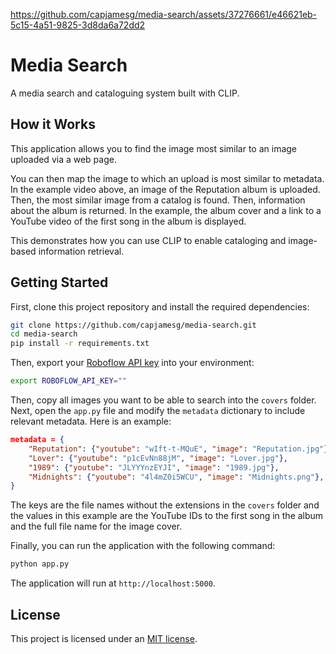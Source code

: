 https://github.com/capjamesg/media-search/assets/37276661/e46621eb-5c15-4a51-9825-3d8da6a72dd2

# Media Search

A media search and cataloguing system built with CLIP.

## How it Works

This application allows you to find the image most similar to an image uploaded via a web page.

You can then map the image to which an upload is most similar to metadata. In the example video above, an image of the Reputation album is uploaded. Then, the most similar image from a catalog is found. Then, information about the album is returned. In the example, the album cover and a link to a YouTube video of the first song in the album is displayed.

This demonstrates how you can use CLIP to enable cataloging and image-based information retrieval.

## Getting Started

First, clone this project repository and install the required dependencies:

```bash
git clone https://github.com/capjamesg/media-search.git
cd media-search
pip install -r requirements.txt
```

Then, export your [Roboflow API key](https://docs.roboflow.com/api-reference/authentication#retrieve-an-api-key) into your environment:

```bash
export ROBOFLOW_API_KEY=""
```

Then, copy all images you want to be able to search into the `covers` folder. Next, open the `app.py` file and modify the `metadata` dictionary to include relevant metadata. Here is an example:

```json
metadata = {
    "Reputation": {"youtube": "wIft-t-MQuE", "image": "Reputation.jpg"},
    "Lover": {"youtube": "p1cEvNn88jM", "image": "Lover.jpg"},
    "1989": {"youtube": "JLYYYnzEYJI", "image": "1989.jpg"},
    "Midnights": {"youtube": "4l4mZ0i5WCU", "image": "Midnights.png"},
}
```

The keys are the file names without the extensions in the `covers` folder and the values in this example are the YouTube IDs to the first song in the album and the full file name for the image cover.

Finally, you can run the application with the following command:

```bash
python app.py
```

The application will run at `http://localhost:5000`.

## License

This project is licensed under an [MIT license](LICENSE).
